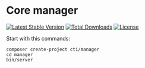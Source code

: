 # Core manager
[![Latest Stable Version](https://poser.pugx.org/cti/manager/v/stable.png)](https://packagist.org/packages/cti/manager)
[![Total Downloads](https://poser.pugx.org/cti/manager/downloads.png)](https://packagist.org/packages/cti/manager)
[![License](https://poser.pugx.org/cti/manager/license.png)](https://packagist.org/packages/cti/manager)

Start with this commands:

    composer create-project cti/manager
    cd manager
    bin/server
